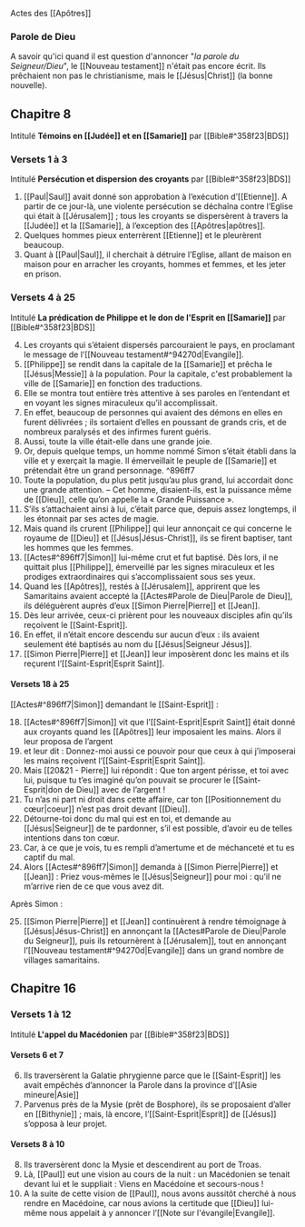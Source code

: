 Actes des [[Apôtres]]
### Parole de Dieu
A savoir qu'ici quand il est question d'annoncer "*la parole du Seigneur/Dieu*", le [[Nouveau testament]] n'était pas encore écrit. Ils prêchaient non pas le christianisme, mais le [[Jésus|Christ]] (la bonne nouvelle).
## Chapitre 8
Intitulé **Témoins en [[Judée]] et en [[Samarie]]** par [[Bible#^358f23|BDS]]
### Versets 1 à 3
Intitulé **Persécution et dispersion des croyants** par [[Bible#^358f23|BDS]]
1) [[Paul|Saul]] avait donné son approbation à l’exécution d’[[Etienne]]. A partir de ce jour-là, une violente persécution se déchaîna contre l’Eglise qui était à [[Jérusalem]] ; tous les croyants se dispersèrent à travers la [[Judée]] et la [[Samarie]], à l’exception des [[Apôtres|apôtres]].
2) Quelques hommes pieux enterrèrent [[Etienne]] et le pleurèrent beaucoup.
3) Quant à [[Paul|Saul]], il cherchait à détruire l’Eglise, allant de maison en maison pour en arracher les croyants, hommes et femmes, et les jeter en prison.
### Versets 4 à 25
Intitulé **La prédication de Philippe et le don de l'Esprit en [[Samarie]]** par [[Bible#^358f23|BDS]]

4) Les croyants qui s’étaient dispersés parcouraient le pays, en proclamant le message de l’[[Nouveau testament#^94270d|Evangile]]. 
5) [[Philippe]] se rendit dans la capitale de la [[Samarie]] et prêcha le [[Jésus|Messie]] à la population.
Pour la capitale, c'est probablement la ville de [[Samarie]] en fonction des traductions.
6) Elle se montra tout entière très attentive à ses paroles en l’entendant et en voyant les signes miraculeux qu’il accomplissait. 
7) En effet, beaucoup de personnes qui avaient des démons en elles en furent délivrées ; ils sortaient d’elles en poussant de grands cris, et de nombreux paralysés et des infirmes furent guéris.
8) Aussi, toute la ville était-elle dans une grande joie.
9) Or, depuis quelque temps, un homme nommé Simon s’était établi dans la ville et y exerçait la magie. Il émerveillait le peuple de [[Samarie]] et prétendait être un grand personnage. ^896ff7
10) Toute la population, du plus petit jusqu’au plus grand, lui accordait donc une grande attention. – Cet homme, disaient-ils, est la puissance même de [[Dieu]], celle qu’on appelle la « Grande Puissance ».
11) S’ils s’attachaient ainsi à lui, c’était parce que, depuis assez longtemps, il les étonnait par ses actes de magie.
12) Mais quand ils crurent [[Philippe]] qui leur annonçait ce qui concerne le royaume de [[Dieu]] et [[Jésus|Jésus-Christ]], ils se firent baptiser, tant les hommes que les femmes.
13) [[Actes#^896ff7|Simon]] lui-même crut et fut baptisé. Dès lors, il ne quittait plus [[Philippe]], émerveillé par les signes miraculeux et les prodiges extraordinaires qui s’accomplissaient sous ses yeux.
14) Quand les [[Apôtres]], restés à [[Jérusalem]], apprirent que les Samaritains avaient accepté la [[Actes#Parole de Dieu|Parole de Dieu]], ils déléguèrent auprès d’eux [[Simon Pierre|Pierre]] et [[Jean]].
15) Dès leur arrivée, ceux-ci prièrent pour les nouveaux disciples afin qu’ils reçoivent le [[Saint-Esprit]].
16) En effet, il n’était encore descendu sur aucun d’eux : ils avaient seulement été baptisés au nom du [[Jésus|Seigneur Jésus]].
17) [[Simon Pierre|Pierre]] et [[Jean]] leur imposèrent donc les mains et ils reçurent l’[[Saint-Esprit|Esprit Saint]].
#### Versets 18 à 25
[[Actes#^896ff7|Simon]] demandant le [[Saint-Esprit]] :

18) [[Actes#^896ff7|Simon]] vit que l’[[Saint-Esprit|Esprit Saint]] était donné aux croyants quand les [[Apôtres]] leur imposaient les mains. Alors il leur proposa de l’argent
19) et leur dit : Donnez-moi aussi ce pouvoir pour que ceux à qui j’imposerai les mains reçoivent l’[[Saint-Esprit|Esprit Saint]].
20) Mais [[20&21 - Pierre]] lui répondit : Que ton argent périsse, et toi avec lui, puisque tu t’es imaginé qu’on pouvait se procurer le [[Saint-Esprit|don de Dieu]] avec de l’argent !
21) Tu n’as ni part ni droit dans cette affaire, car ton [[Positionnement du cœur|coeur]] n’est pas droit devant [[Dieu]].
22) Détourne-toi donc du mal qui est en toi, et demande au [[Jésus|Seigneur]] de te pardonner, s’il est possible, d’avoir eu de telles intentions dans ton cœur.
23) Car, à ce que je vois, tu es rempli d’amertume et de méchanceté et tu es captif du mal.
24) Alors [[Actes#^896ff7|Simon]] demanda à [[Simon Pierre|Pierre]] et [[Jean]] : Priez vous-mêmes le [[Jésus|Seigneur]] pour moi : qu’il ne m’arrive rien de ce que vous avez dit.

Après Simon :

25) [[Simon Pierre|Pierre]] et [[Jean]] continuèrent à rendre témoignage à [[Jésus|Jésus-Christ]] en annonçant la [[Actes#Parole de Dieu|Parole du Seigneur]], puis ils retournèrent à [[Jérusalem]], tout en annonçant l’[[Nouveau testament#^94270d|Evangile]] dans un grand nombre de villages samaritains.




## Chapitre 16
### Versets 1 à 12
Intitulé **L'appel du Macédonien** par [[Bible#^358f23|BDS]]
#### Versets 6 et 7
6) Ils traversèrent la Galatie phrygienne parce que le [[Saint-Esprit]] les avait empêchés d’annoncer la Parole dans la province d’[[Asie mineure|Asie]]
7) Parvenus près de la Mysie (prêt de Bosphore), ils se proposaient d’aller en [[Bithynie]] ; mais, là encore, l’[[Saint-Esprit|Esprit]] de [[Jésus]] s’opposa à leur projet.
#### Versets 8 à 10
8) Ils traversèrent donc la Mysie et descendirent au port de Troas.
9) Là, [[Paul]] eut une vision au cours de la nuit : un Macédonien se tenait devant lui et le suppliait : Viens en Macédoine et secours-nous !
10) A la suite de cette vision de [[Paul]], nous avons aussitôt cherché à nous rendre en Macédoine, car nous avions la certitude que [[Dieu]] lui-même nous appelait à y annoncer l’[[Note sur l'évangile|Evangile]].